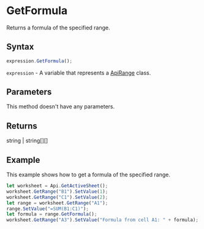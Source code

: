 # GetFormula

Returns a formula of the specified range.

## Syntax

```javascript
expression.GetFormula();
```

`expression` - A variable that represents a [ApiRange](../ApiRange.md) class.

## Parameters

This method doesn't have any parameters.

## Returns

string \| string[][]

## Example

This example shows how to get a formula of the specified range.

```javascript editor-xlsx
let worksheet = Api.GetActiveSheet();
worksheet.GetRange("B1").SetValue(1);
worksheet.GetRange("C1").SetValue(2);
let range = worksheet.GetRange("A1");
range.SetValue("=SUM(B1:C1)");
let formula = range.GetFormula();
worksheet.GetRange("A3").SetValue("Formula from cell A1: " + formula);
```
